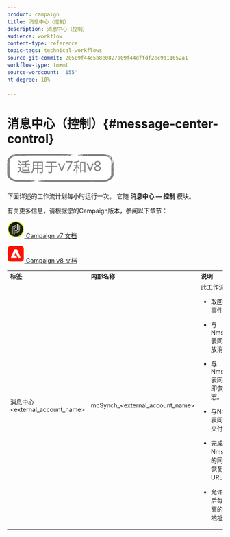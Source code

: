 ```yaml
---
product: campaign
title: 消息中心（控制）
description: 消息中心（控制）
audience: workflow
content-type: reference
topic-tags: technical-workflows
source-git-commit: 20509f44c5b8e0827a09f44dffdf2ec9d11652a1
workflow-type: tm+mt
source-wordcount: '155'
ht-degree: 10%

---
```



# 消息中心（控制）{#message-center-control}

![](../../assets/common.svg)

下面详述的工作流计划每小时运行一次。 它随 **消息中心 — 控制** 模块。


有关更多信息，请根据您的Campaign版本，参阅以下章节：

![](assets/do-not-localize/v7.jpeg)[  Campaign v7 文档](../../message-center/using/about-transactional-messaging.md)

![](assets/do-not-localize/v8.png)[  Campaign v8 文档](https://experienceleague.adobe.com/docs/campaign/campaign-v8/send/transactional.html)


<table> 
 <tbody> 
  <tr> 
   <td> <strong>标签</strong><br /> </td> 
   <td> <strong>内部名称</strong><br /> </td> 
   <td> <strong>说明</strong><br /> </td> 
  </tr> 
  <tr> 
   <td> 消息中心 &lt;external_account_name&gt;<br /> </td> 
   <td> mcSynch_&lt;external_account_name&gt;<br /> </td> 
   <td> 此工作流：<br /> 
    <ul> 
     <li> <p>取回由操作处理的事件列表。</p> </li> 
     <li> <p>与NmsBroadLogMsg表同步，以恢复投放消息的资格。</p> </li> 
     <li> <p>与NmsBroadLogMsg表同步完成后，立即恢复事件投放日志。</p> </li> 
     <li> <p>与NmsTrackingUrl表同步，以便恢复交付URL的跟踪。</p> </li> 
     <li> <p>完成与NmsTrackingUrl表的同步后，会立即恢复事件跟踪URL。</p> </li> 
     <li> <p>允许您在发送投放后每三小时恢复隔离的所有电子邮件地址。</p> </li> 
    </ul> </td> 
  </tr> 
 </tbody> 
</table>

